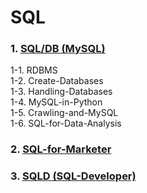 # SQL

### 1. [SQL/DB (MySQL)](https://github.com/KimGyuLee/SQL/blob/master/MySQL/summary.md)  
1-1. RDBMS  
1-2. Create-Databases  
1-3. Handling-Databases  
1-4. MySQL-in-Python  
1-5. Crawling-and-MySQL  
1-6. SQL-for-Data-Analysis  


### 2. [SQL-for-Marketer]()  


### 3. [SQLD (SQL-Developer)]()  
